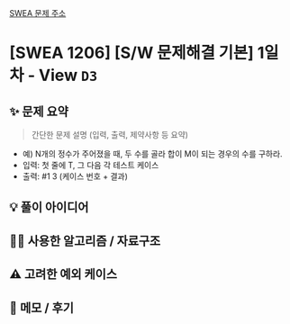 [SWEA 문제 주소](https://swexpertacademy.com/main/code/problem/problemDetail.do?contestProbId=AV134DPqAA8CFAYh&categoryId=AV134DPqAA8CFAYh&categoryType=CODE&problemTitle=1206&orderBy=FIRST_REG_DATETIME&selectCodeLang=ALL&select-1=&pageSize=10&pageIndex=1&&&&&&&&&)

# [SWEA 1206] [S/W 문제해결 기본] 1일차 - View `D3`

## ✨ 문제 요약
> 간단한 문제 설명 (입력, 출력, 제약사항 등 요약)

- 예) N개의 정수가 주어졌을 때, 두 수를 골라 합이 M이 되는 경우의 수를 구하라.
- 입력: 첫 줄에 T, 그 다음 각 테스트 케이스
- 출력: #1 3 (케이스 번호 + 결과)

## 💡 풀이 아이디어


## 👨‍💻 사용한 알고리즘 / 자료구조


## ⚠️ 고려한 예외 케이스


## 📝 메모 / 후기

